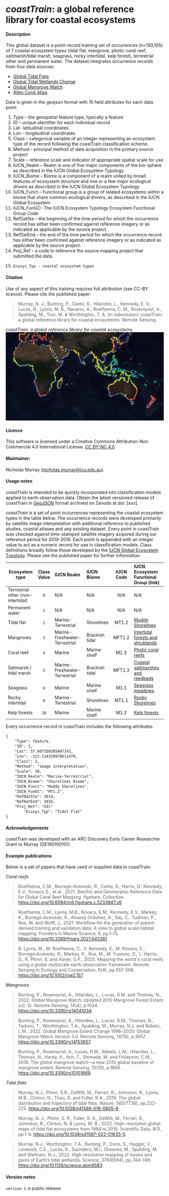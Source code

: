 # *coastTrain*: a global reference library for coastal ecosystems

#### Description
This global dataset is a point-record training set  of  occurrences (n=193,105) of 7 coastal ecosystem types (tidal flat, mangrove, photic coral reef, saltmarsh/tidal marsh, seagrass, rocky intertidal, kelp forest), terrestrial other and permanent water. The dataset integrates occurrence records from four data sources:

- [Global Tidal Flats](http://intertidal.app)
- [Global Tidal Wetlands Change](https://globalintertidalchange.org)
- [Global Mangrove Watch](https://www.globalmangrovewatch.org/)
- [Allen Coral Atlas](https://allencoralatlas.org/). 

Data is given in the geojson format with 15 field attributes for each data point:
1.	Type – the geospatial feature type, typically a feature
2.	ID – unique identifier for each individual record
3.	Lat- latitudinal coordinates
4.	Lon – longitudinal coordinates
5.	Class – categorical variable of an integer representing an ecosystem type of the record following the coastTrain classification scheme.
6.	Method – principal method of data acquisition in the primary source project
7.	Scale – reference scale and indicator of appropriate spatial scale for use
8.	IUCN_Realm – Realm is one of five major components of the bio-sphere as described in the IUCN Global Ecosystem Typology
9.	IUCN_Biome – Biome is a component of a realm united by broad features of ecosystem structure and one or a few major ecological drivers as described in the IUCN Global Ecosystem Typology 
10.	IUCN_Funct – Functional group is a group of related ecosystems within a biome that share common ecological drivers, as described in the IUCN Global Ecosystem
11.	IUCN_FunGC– The IUCN Ecosystem Typology Ecosystem Functional Group Code
12.	RefDatSta – the beginning of the time period for which the occurrence record has either been confirmed against reference imagery or as indicated as applicable by the source project.
13.	RefDatEnd – the end of the time period for which the occurrence record has either been confirmed against reference imagery or as indicated as applicable by the source project.
14.	Proj_Ref – a code to reference the source mapping project that submitted the data.
15.     Ecosys_Typ - coastal ecosystem types


#### Citation
Use of any aspect of this training requires full attribution (see CC-BY licence). Please cite the published paper:

>Murray, N. J., Bunting, P., Canto, R., Hilarides, L., Kennedy, E. V., Lucas, R., Lyons, M. B., Navarro, A., Roelfsema, C. M., Rosenqvist, A., Spalding, M., Toor, M. & Worthington, T. A. (in submission) coastTrain: a global reference library for coastal ecosystems. Remote Sensing.

*coastTrain: a global reference library for coastal ecosystems* 
![img](figs/coastTrain.JPG)

#### Licence
This software is licensed under a Creative Commons Attribution-Non Commercial 4.0 International License. [CC BY-NC 4.0](https://creativecommons.org/licenses/by-nc/4.0/)

#### Maintainer: 
Nicholas Murray (nicholas.murray@jcu.edu.au).

#### Usage notes
*coastTrain* is intended to be quickly incorporated into classification models applied to earth observation data. Obtain the latest versioned release of coastTrain in [GeoJSON](https://geojson.org/) format archived on Zenodo at doi: [xxx].

*coastTrain* is a set of point occurrences representing the coastal ecosystem types in the table below. The occurrence records were developed primarily by satellite image interpretation with additional reference to published studies, coastal atlases and any existing dataset. Every point in coastTrain was checked against time-stamped satellite imagery acquired during our reference period for 2014-2016. Each point is appended with an integer value to act as a numeric record for use in classification models. Class definitions broadly follow those developed by the [IUCN Global Ecosystem Typology](https://global-ecosystems.org/). Please see the published paper for further information.

| Ecosystem type                     | Class Value | IUCN Realm                    | IUCN Biome          | IUCN Code | IUCN Ecosystem Functional Group  (link)                                   |
| ---------------------------------- | :----:| :---------------------------- | :------------- | :-:   | :-------------------------------------------------------------------------------------- | 
| Terrestrial other (non-intertidal) |   `0` | N/A                           | N/A            | N/A   | N/A                                                                                     | 
| Permanent water                    |   `1` | N/A                           | N/A            | N/A   | N/A                                                                                     | 
| Tidal flat                         |   `2` | Marine-Terrestrial            | Shorelines     | MT1.2 | [Muddy Shorelines](https://global-ecosystems.org/explore/groups/MT1.2)                  |
| Mangroves                          |   `3` | Marine-Freshwater-Terrestrial | Brackish tidal | MFT1.2| [Intertidal forests and shrublands](https://global-ecosystems.org/explore/groups/MFT1.2)|
| Coral reef                         |   `4` | Marine                        | Marine shelf   | M1.3  | [Photic coral reefs](https://global-ecosystems.org/explore/groups/M1.3)                 |
| Saltmarsh / tidal marsh            |   `5` | Marine-Freshwater-Terrestrial | Brackish tidal | MFT1.3| [Coastal saltmarshes and reedbeds](https://global-ecosystems.org/explore/groups/MFT1.3) |
| Seagrass                           |   `6` | Marine                        | Marine shelf   | M1.1  | [Seagrass meadows](https://global-ecosystems.org/explore/groups/M1.1)                   |
| Rocky intertidal                   |   `9` | Marine-Terrestrial            | Shorelines     | MT1.1 | [Rocky Shorelines](https://global-ecosystems.org/explore/groups/MT1.1)                  |
| Kelp forests                       |  `10` | Marine                        | Marine shelf   | M1.2  | [Kelp forests](https://global-ecosystems.org/explore/groups/M1.2)                       |

Every occurrence record in coastTrain includes the following attributes.

```
{
	"Type": feature,
	"ID": 1,
	"Lat": 37.607358205897143,
	"Lon": -122.114158970611470,
	"Class": 2,
	"Method": "image interpretation",
	"Scale": 30,
	"IUCN_Realm": "Marine-Terrestrial",
	"IUCN_Biome": "Shorelines Biome",
	"IUCN_Funct": "Muddy Shorelines",
	"IUCN_FunGC": "MT1.2",
	"RefDatSta": 2014,
	"RefDatEnd": 2016,
	"Proj_Ref": "GIC"
        "Ecosys_Typ": "Tidal Flat"
}
```

#### Acknowledgements
coastTrain was developed with an ARC Discovery Early Career Researcher Grant to Murray (DE190100101).

#### Example publications
Below is a set of papers that have used or supplied data to coastTrain.

*Coral reefs*

> Roelfsema, C.M., Borrego-Acevedo, R., Canto, R., Harris, D.' Kennedy, E.V., Kovacs, E., et al., 2021. Benthic and Geomorphic Reference Data for Global Coral Reef Mapping. figshare. Collection. https://doi.org/10.6084/m9.figshare.c.5233847.v6 

> Roelfsema, C.M., Lyons, M.B., Kovacs, E.M., Kennedy, E.V., Markey, K., Borrego-Acevedo, R., Alvarez Ordoñez, A., Say, C., Tudman, P., Roe, M. and Wolff, J., 2021. Workflow for the generation of expert-derived training and validation data: A view to global scale habitat mapping. Frontiers in Marine Science, 8, pp.1-13. https://doi.org/10.3389/fmars.2021.643381.

> B. Lyons, M., M. Roelfsema, C., V. Kennedy, E., M. Kovacs, E., Borrego‐Acevedo, R., Markey, K., Roe, M., M. Yuwono, D., L. Harris, D., R. Phinn, S. and Asner, G.P., 2020. Mapping the world's coral reefs using a global multiscale earth observation framework. Remote Sensing in Ecology and Conservation, 6(4), pp.557-568. https://doi.org/10.1002/rse2.157.

*Mangroves*
> Bunting, P., Rosenqvist, A., Hilarides, L., Lucas, R.M. and Thomas, N., 2022. Global Mangrove Watch: Updated 2010 Mangrove Forest Extent (v2. 5). Remote Sensing, 14(4), p.1034. https://doi.org/10.3390/rs14041034.

> Bunting, P., Rosenqvist, A., Hilarides, L., Lucas, R.M., Thomas, N., Tadono, T., Worthington, T.A., Spalding, M., Murray, N.J. and Rebelo, L.M., 2022. Global Mangrove Extent Change 1996–2020: Global Mangrove Watch Version 3.0. Remote Sensing, 14(15), p.3657. https://doi.org/10.3390/rs14153657.

> Bunting, P., Rosenqvist, A., Lucas, R.M., Rebelo, L.M., Hilarides, L., Thomas, N., Hardy, A., Itoh, T., Shimada, M. and Finlayson, C.M., 2018. The global mangrove watch—a new 2010 global baseline of mangrove extent. Remote Sensing, 10(10), p.1669. https://doi.org/10.3390/rs10101669.



*Tidal flats*
> Murray, N.J., Phinn, S.R., DeWitt, M., Ferrari, R., Johnston, R., Lyons, M.B., Clinton, N., Thau, D. and Fuller, R.A., 2019. The global distribution and trajectory of tidal flats. Nature, 565(7738), pp.222-225. https://doi.org/10.1038/s41586-018-0805-8. 

> Murray, N. J., Phinn, S. R., Fuller, R. A., DeWitt, M., Ferrari, R., Johnston, R., Clinton, N. & Lyons, M. B., 2022. High-resolution global maps of tidal flat ecosystems from 1984 to 2019. Scientific Data, 9(1), pp.1-9. https://doi.org/10.1038/s41597-022-01635-5.

> Murray, N.J., Worthington, T.A., Bunting, P., Duce, S., Hagger, V., Lovelock, C.E., Lucas, R., Saunders, M.I., Sheaves, M., Spalding, M. and Waltham, N.J., 2022. High-resolution mapping of losses and gains of Earth’s tidal wetlands. Science, 376(6594), pp.744-749. https://doi.org/10.1126/science.abm9583.


#### Version notes
`version 1.0` public release
